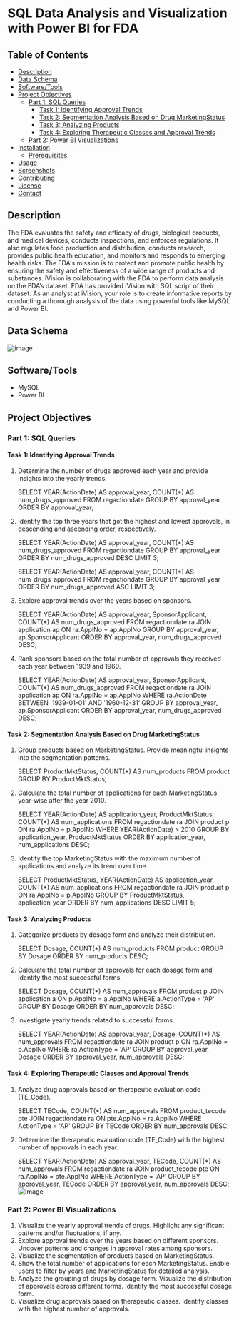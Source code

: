 # SQL Data Analysis and Visualization with Power BI for FDA

## Table of Contents
- [Description](#description)
- [Data Schema](#data-schema)
- [Software/Tools](#softwaretools)
- [Project Objectives](#project-objectives)
  - [Part 1: SQL Queries](#part-1-sql-queries)
    - [Task 1: Identifying Approval Trends](#task-1-identifying-approval-trends)
    - [Task 2: Segmentation Analysis Based on Drug MarketingStatus](#task-2-segmentation-analysis-based-on-drug-marketingstatus)
    - [Task 3: Analyzing Products](#task-3-analyzing-products)
    - [Task 4: Exploring Therapeutic Classes and Approval Trends](#task-4-exploring-therapeutic-classes-and-approval-trends)
  - [Part 2: Power BI Visualizations](#part-2-power-bi-visualizations)
- [Installation](#installation)
  - [Prerequisites](#prerequisites)
- [Usage](#usage)
- [Screenshots](#screenshots)
- [Contributing](#contributing)
- [License](#license)
- [Contact](#contact)

## Description
The FDA evaluates the safety and efficacy of drugs, biological products, and medical devices, conducts inspections, and enforces regulations. It also regulates food production and distribution, conducts research, provides public health education, and monitors and responds to emerging health risks. The FDA's mission is to protect and promote public health by ensuring the safety and effectiveness of a wide range of products and substances. iVision is collaborating with the FDA to perform data analysis on the FDA’s dataset. FDA has provided iVision with SQL script of their dataset. As an analyst at iVision, your role is to create informative reports by conducting a thorough analysis of the data using powerful tools like MySQL and Power BI.

## Data Schema

![image](https://github.com/shishir1991/U.S.-Food-and-Drug-Administration-FDA-SQL-Project/assets/157515610/9047a106-8a42-42f7-9c75-57de0d36a03e)

## Software/Tools

- MySQL
- Power BI

## Project Objectives
### Part 1: SQL Queries

#### Task 1: Identifying Approval Trends
1. Determine the number of drugs approved each year and provide insights into the yearly trends.
   
   SELECT YEAR(ActionDate) AS approval_year, COUNT(*) AS num_drugs_approved
      FROM regactiondate
      GROUP BY approval_year
      ORDER BY approval_year;

2. Identify the top three years that got the highest and lowest approvals, in descending and ascending order, respectively.

    SELECT YEAR(ActionDate) AS approval_year, COUNT(*) AS num_drugs_approved
    FROM regactiondate
    GROUP BY approval_year
    ORDER BY num_drugs_approved DESC
    LIMIT 3;

    SELECT YEAR(ActionDate) AS approval_year, COUNT(*) AS num_drugs_approved
    FROM regactiondate
    GROUP BY approval_year
    ORDER BY num_drugs_approved ASC
    LIMIT 3;

3. Explore approval trends over the years based on sponsors.

   SELECT YEAR(ActionDate) AS approval_year, SponsorApplicant, COUNT(*) AS num_drugs_approved
   FROM regactiondate ra
   JOIN application ap ON ra.ApplNo = ap.ApplNo
   GROUP BY approval_year, ap.SponsorApplicant
   ORDER BY approval_year, num_drugs_approved DESC;

4. Rank sponsors based on the total number of approvals they received each year between 1939 and 1960.

   SELECT YEAR(ActionDate) AS approval_year, SponsorApplicant, COUNT(*) AS num_drugs_approved
    FROM regactiondate ra
    JOIN application ap ON ra.ApplNo = ap.ApplNo
    WHERE ra.ActionDate BETWEEN '1939-01-01' AND '1960-12-31‘
    GROUP BY approval_year, ap.SponsorApplicant
    ORDER BY approval_year, num_drugs_approved DESC;

#### Task 2: Segmentation Analysis Based on Drug MarketingStatus
1. Group products based on MarketingStatus. Provide meaningful insights into the segmentation patterns.

   SELECT ProductMktStatus, COUNT(*) AS num_products
   FROM product
   GROUP BY ProductMktStatus;

2. Calculate the total number of applications for each MarketingStatus year-wise after the year 2010.

    SELECT YEAR(ActionDate) AS application_year, ProductMktStatus, COUNT(*) AS num_applications
    FROM regactiondate ra
    JOIN product p ON ra.ApplNo = p.ApplNo
    WHERE YEAR(ActionDate) > 2010
    GROUP BY application_year, ProductMktStatus
    ORDER BY application_year, num_applications DESC;
   
3. Identify the top MarketingStatus with the maximum number of applications and analyze its trend over time.

    SELECT ProductMktStatus, YEAR(ActionDate) AS application_year, COUNT(*) AS num_applications
    FROM regactiondate ra
    JOIN product p ON ra.ApplNo = p.ApplNo
    GROUP BY ProductMktStatus, application_year
    ORDER BY num_applications DESC
    LIMIT 5;

#### Task 3: Analyzing Products
1. Categorize products by dosage form and analyze their distribution.

   SELECT Dosage, COUNT(*) AS num_products
   FROM product
   GROUP BY Dosage
   ORDER BY num_products DESC;
   
2. Calculate the total number of approvals for each dosage form and identify the most successful forms.

   SELECT Dosage, COUNT(*) AS num_approvals
   FROM product p
   JOIN application a ON p.ApplNo = a.ApplNo
   WHERE a.ActionType = 'AP‘
   GROUP BY Dosage
   ORDER BY num_approvals DESC;
   
3. Investigate yearly trends related to successful forms.

   SELECT YEAR(ActionDate) AS approval_year, Dosage, COUNT(*) AS num_approvals
   FROM regactiondate ra
   JOIN product p ON ra.ApplNo = p.ApplNo
   WHERE ra.ActionType = 'AP‘
   GROUP BY approval_year, Dosage
   ORDER BY approval_year, num_approvals DESC;

#### Task 4: Exploring Therapeutic Classes and Approval Trends
1. Analyze drug approvals based on therapeutic evaluation code (TE_Code).

   SELECT TECode, COUNT(*) AS num_approvals
      FROM product_tecode pte
      JOIN regactiondate ra ON pte.ApplNo = ra.ApplNo
      WHERE ActionType = 'AP‘
      GROUP BY TECode
      ORDER BY num_approvals DESC;

2. Determine the therapeutic evaluation code (TE_Code) with the highest number of approvals in each year.

    SELECT YEAR(ActionDate) AS approval_year, TECode, COUNT(*) AS num_approvals
    FROM regactiondate ra
    JOIN product_tecode pte ON ra.ApplNo = pte.ApplNo
    WHERE ActionType = 'AP‘
    GROUP BY approval_year, TECode
    ORDER BY approval_year, num_approvals DESC;
![image](https://github.com/shishir1991/U.S.-Food-and-Drug-Administration-FDA-SQL-Project/assets/157515610/1e0e37dc-a348-4d8c-96fe-73c0da9f0d23)
 

### Part 2: Power BI Visualizations
1. Visualize the yearly approval trends of drugs. Highlight any significant patterns and/or fluctuations, if any.
2. Explore approval trends over the years based on different sponsors. Uncover patterns and changes in approval rates among sponsors.
3. Visualize the segmentation of products based on MarketingStatus.
4. Show the total number of applications for each MarketingStatus. Enable users to filter by years and MarketingStatus for detailed analysis.
5. Analyze the grouping of drugs by dosage form. Visualize the distribution of approvals across different forms. Identify the most successful dosage form.
6. Visualize drug approvals based on therapeutic classes. Identify classes with the highest number of approvals.




